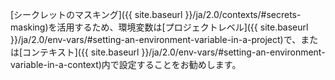[シークレットのマスキング]({{ site.baseurl }}/ja/2.0/contexts/#secrets-masking)を活用するため、環境変数は[プロジェクトレベル]({{ site.baseurl }}/ja/2.0/env-vars/#setting-an-environment-variable-in-a-project)で、または[コンテキスト]({{ site.baseurl }}/ja/2.0/env-vars/#setting-an-environment-variable-in-a-context)内で設定することをお勧めします。